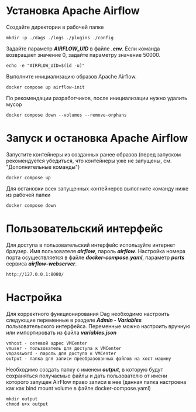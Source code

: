 
# Установка Apache Airflow

Создайте директории в рабочей папке

```
mkdir -p ./dags ./logs ./plugins ./config
```

Задайте параметр ***AIRFLOW_UID*** в файле ***.env***. Если команда возвращает значение 0, задайте параметру значение 50000. 

```
echo -e "AIRFLOW_UID=$(id -u)"
```

Выполните инициализацию образов Apache Airflow.

```
docker compose up airflow-init
```

По рекомендации разработчиков, после инициализации нужно удалить мусор

```
docker compose down --volumes --remove-orphans
```

# Запуск и остановка Apache Airflow

Запустите контейнеры из созданных ранее образов (перед запуском рекомендуется убедиться, что контейнеры уже не запущены, см. "Дополнительные команды")

```
docker compose up
```

Для остановки всех запущенных контейнеров выполните команду ниже из рабочей папки

```
docker compose down
```

# Пользовательский интерфейс

Для доступа в пользовательский интерфейс используйте интернет браузер. Имя пользователя ***airflow***, пароль ***airflow***. Настройка номера порта осуществляется в файле ***docker-compose.yaml***, параметр ***ports*** сервиса ***airflow-webserver***.

```
http://127.0.0.1:8080/
```
# Настройка

Для корректного функционирования Dag необходимо настроить следующие переменные в разделе ***Admin - Variables*** пользовательского интерфейса. Переменные можно настроить вручную или импортировать из файла ***variables.json***

```
vmhost - сетевой адрес VMCenter
vmuser - пользователь для доступа к VMCenter
vmpassword - пароль для доступа к VMCenter
output - папка для записи преобразованных файлов на хост машину
```

Необходимо создать папку с именем ***output***, в которую будут сохраняться получаемые файлы и дать пользователю от имени которого запущен AirFlow право записи в нее (данная папка настроена как как bind mount volume в файле docker-compose.yaml) 

```
mkdir output
chmod u+x output
```



